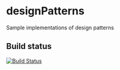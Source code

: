 # designPatterns
Sample implementations of design patterns

## Build status

[![Build Status](https://travis-ci.org/baadamczyk/designPatterns.svg?branch=master)](https://travis-ci.org/baadamczyk/designPatterns)
